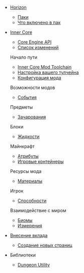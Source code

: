 - [Horizon](/ru/page/apps/horizon/index.md)
  - [Паки](/ru/page/apps/horizon/pack-system.md)
  - [Что включено в пак](/ru/page/apps/horizon/packs.md)

- [Inner Core](/ru/page/apps/innercore/index.md)
  - [Core Engine API](/api/modules.html ':ignore :target=_self')
  - [Список изменений](/ru/page/apps/innercore/changelog.md)

  Начало пути
  - [Inner Core Mod Toolchain](/ru/page/guides/getting-started/setup-toolchain.md)
  - [Настройка вашего тулчейна](/ru/page/guides/getting-started/toolchain-configuration.md)
  - [Конфигурация мода](/ru/page/guides/getting-started/config.md)

  Возможности модов
  - [События](/ru/page/guides/mod-api/callbacks.md)

  Предметы
  - [Зачарования](/ru/page/guides/items/enchantements)

  Блоки
  - [Жидкости](/ru/page/guides/blocks/liquids)

  Майнкрафт
  - [Атрибуты](/ru/page/guides/minecraft/attributes.md)
  - [Игровые контейнеры](/ru/page/guides/minecraft/playercontainers.md)

  Ресурсы мода
  - [Материалы](/ru/page/guides/mod-resources/materials.md)

  Игрок
  - [Способности](/ru/page/guides/player/abilities.md)

  Взаимодействие с миром
  - [Биомы](/ru/page/guides/world/biomes.md)
  - [Измерения](/ru/page/guides/world/dimensions.md)

- [Внесение вклада](/ru/page/other/contributing.md)
  - [Создание новых страниц](/ru/page/other/create-page.md)

- Библиотеки
  - [Dungeon Utility](/ru/page/lib/DungeonUtility.md)
